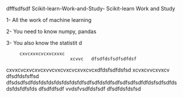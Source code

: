 dfffsdfsdf  Scikit-learn-Work-and-Study-
Scikit-learn Work and Study 

1- All the work of machine learning

2- You need to know numpy, pandas
        
3- You also know the statistit                                             d             
                    
       
         cxvcxvxcvcxvcxvxc
                            xcvvc   dfsdfdsfsdfsdfdsf
cxvxcvcxvcxvcxvvcvxcvxcvcxvxcvcxdfdsfsdfdsfsd
xcvxcvvcxvxcv                             dfsdfdsfsffsd
dfsdsdfsdfdsfdsfdsfdsfdsfdsfdfsdfsdfdsfdfsdfsdfsdfsdfdfdsfsdfsdfds
dsfdsfdfsfds
dfsdfdfsdf
vvdsfvsdfdsfsdf
dfsdfdsfdsfsd
